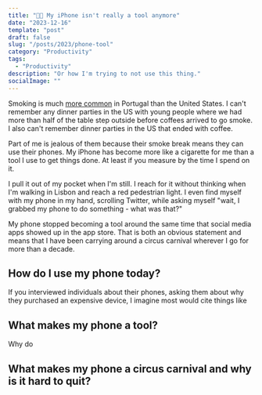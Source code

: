 ```yaml
---
title: "📱🎪 My iPhone isn't really a tool anymore"
date: "2023-12-16"
template: "post"
draft: false
slug: "/posts/2023/phone-tool"
category: "Productivity"
tags:
  - "Productivity"
description: "Or how I'm trying to not use this thing."
socialImage: ""
---
```


Smoking is much [more common](https://worldpopulationreview.com/country-rankings/smoking-rates-by-country) in Portugal than the United States. I can't remember any dinner parties in the US with young people where we had more than half of the table step outside before coffees arrived to go smoke. I also can't remember dinner parties in the US that ended with coffee.

Part of me is jealous of them because their smoke break means they can use their phones. My iPhone has become more like a cigarette for me than a tool I use to get things done. At least if you measure by the time I spend on it.

I pull it out of my pocket when I'm still. I reach for it without thinking when I'm walking in Lisbon and reach a red pedestrian light. I even find myself with my phone in my hand, scrolling Twitter, while asking myself "wait, I grabbed my phone to do something - what was that?"

My phone stopped becoming a tool around the same time that social media apps showed up in the app store. That is both an obvious statement and means that I have been carrying around a circus carnival wherever I go for more than a decade.

## How do I use my phone today?

If you interviewed individuals about their phones, asking them about why they purchased an expensive device, I imagine most would cite things like

## What makes my phone a tool?

Why do 

## What makes my phone a circus carnival and why is it hard to quit?

